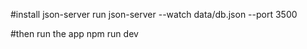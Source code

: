 #install json-server 
run json-server --watch data/db.json --port 3500

#then run the app 
npm run dev